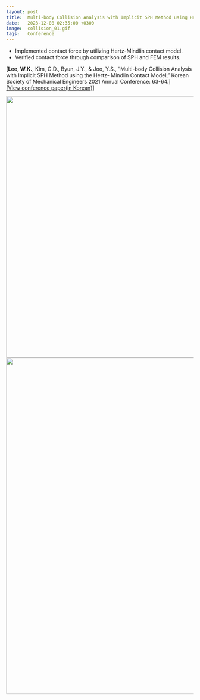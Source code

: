 ```yaml
---
layout: post
title:  Multi-body Collision Analysis with Implicit SPH Method using Hertz-Mindlin Contact Model
date:   2023-12-08 02:35:00 +0300
image:  collision_01.gif
tags:   Conference
---
```

* Implemented contact force by utilizing Hertz-Mindlin contact model.
* Verified contact force through comparison of SPH and FEM results.

[<b>Lee, W.K.</b>, Kim, G.D., Byun, J.Y., & Joo, Y.S., “Multi-body Collision Analysis with Implicit SPH Method using the Hertz-
Mindlin Contact Model,” Korean Society of Mechanical Engineers 2021 Annual Conference: 63-64.]\
[[View conference paper(in Korean)]][paper]

<img src="/wanki/images/collision_02.jpg" alt="" data-action="zoom" style="display: block; margin: 0 auto; width: 700px;;" class="">

<img src="/wanki/images/collision_03.gif" alt="" data-action="zoom" style="display: block; margin: 0 auto; width: 900px;;" class="">

[paper]: https://drive.google.com/file/d/1eFqHM_2B2AMJcm8nQnaHlAqpwi_7waLU/view?usp=sharing